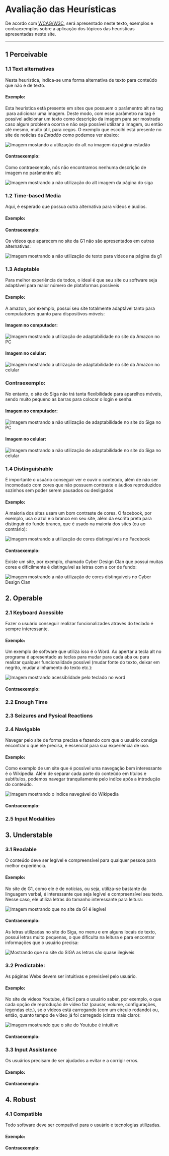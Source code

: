 # Avaliação das Heurísticas 

De acordo com [WCAG/W3C](https://www.w3.org/WAI/WCAG21/quickref/), será apresentado neste texto, exemplos e contraexemplos sobre a aplicação dos tópicos das heurísticas apresentadas neste site.
***
## 1 Perceivable

### 1.1 Text alternatives

Nesta heurística, indica-se uma forma alternativa de texto para conteúdo que não é de texto.

#### Exemplo:
Esta heurística está presente em sites que possuem o parâmentro alt na tag <img> para adicionar uma imagem. Deste modo, com esse parâmetro na tag é possível adicionar um texto como descrição da imagem para ser mostrada caso algum problema ocorra e não seja possível utilizar a imagem, ou então até mesmo, muito útil, para cegos. O exemplo que escolhi está presente no site de notícias da *Estadão* como podemos ver abaixo:

![Imagem mostando a utilização do alt na imagem da página estadão](imagens/1.1.1-text-alternatives.png)

#### Contraexemplo:
Como contraexemplo, nós não encontramos nenhuma descrição de imagem no parâmentro alt:

![Imagem mostrando a não utilização do alt imagem da página do siga](imagens/1.1.2-text-alternatives.png)

### 1.2 Time-based Media

Aqui, é esperado que possua outra alternativa para vídeos e áudios.

#### Exemplo:

#### Contraexemplo:
Os vídeos que aparecem no site da G1 não são apresentados em outras alternativas:

![Imagem mostrando a não utilização de texto para videos na página da g1](imagens/1.2.2-time-based-media.png)

### 1.3 Adaptable

Para melhor experiência de todos, o ideal é que seu site ou software seja adaptável para maior número de plataformas possíveis

#### Exemplo:
A amazon, por exemplo, possuí seu site totalmente adaptável tanto para computadores quanto para dispositivos móveis:

#### Imagem no computador:
![Imagem mostrando a utilização de adaptabilidade no site da Amazon no PC](imagens/1.3.1-adaptable.png)

#### Imagem no celular:
![Imagem mostrando a utilização de adaptabilidade no site da Amazon no celular](imagens/1.3.1-adaptable-mobile.png)

### Contraexemplo:

No entanto, o site do Siga não trá tanta flexibilidade para aparelhos móveis, sendo muito pequeno as barras para colocar o login e senha.

#### Imagem no computador:
![Imagem mostrando a não utilização de adaptabilidade no site do Siga no PC](imagens/1.3.2-adaptable.png)

#### Imagem no celular:
![Imagem mostrando a não utilização de adaptabilidade no site do Siga no celular](imagens/1.3.2-adaptable-mobile.png)

### 1.4 Distinguishable

É importante o usuário conseguir ver e ouvir o conteúdo, além de não ser incomodado com cores que não possuem contraste e áudios reproduzidos sozinhos sem poder serem pausados ou desligados

#### Exemplo:
A maioria dos sites usam um bom contraste de cores. O facebook, por exemplo, usa o azul e o branco em seu site, além da escrita preta para distinguir do fundo branco, que é usado na maioria dos sites (ou ao contrário):

![Imagem mostrando a utilização de cores distinguíveis no Facebook](imagens/1.4.1-distinguishable.png)

#### Contraexemplo:
Existe um site, por exemplo, chamado Cyber Design Clan que possui muitas cores e dificilmente é distinguível as letras com a cor de fundo:

![Imagem mostrando a não utilização de cores distinguíveis no Cyber Design Clan](imagens/1.4.2-distinguishable.png)

## 2. Operable

### 2.1 Keyboard Acessible

Fazer o usuário conseguir realizar funcionalizades através do teclado é sempre interessante.

#### Exemplo:
Um exemplo de software que utiliza isso é o Word. Ao apertar a tecla alt no programa é apresentado as teclas para mudar para cada aba ou para realizar qualquer funcionalidade possível (mudar fonte do texto, deixar em negrito, mudar alinhamento do texto etc.):

![Imagem mostrando acessiblidade pelo teclado no word](imagens/2.1.1-keyboard-acessible.png)

#### Contraexemplo:

### 2.2 Enough Time

### 2.3 Seizures and Pysical Reactions

### 2.4 Navigable

Navegar pelo site de forma precisa e fazendo com que o usuário consiga encontrar o que ele precisa, é essencial para sua experiência de uso.

#### Exemplo:
Como exemplo de um site que é possível uma navegação bem interessante é o Wikipedia. Além de separar cada parte do conteúdo em títulos e subtítulos, podemos navegar tranquilamente pelo indíce após a introdução do conteúdo.

![Imagem mostrando o indíce navegável do Wikipedia](imagens/2.4.1-navigable.png)

#### Contraexemplo:

### 2.5 Input Modalities

## 3. Understable

### 3.1 Readable

O conteúdo deve ser legível e compreensível para qualquer pessoa para melhor experiência.

#### Exemplo:

No site de G1, como ele é de notícias, ou seja, utiliza-se bastante da linguagem verbal, é interessante que seja legível e compreensível seu texto. Nesse caso, ele utiliza letras do tamanho interessante para leitura:

![Imagem mostrando que no site da G1 é legível](imagens/3.1.1-readable.png)

#### Contraexemplo:

As letras utilizadas no site do Siga, no menu e em alguns locais de texto, possui letras muito pequenas, o que dificulta na leitura e para encontrar informações que o usuário precisa:

![Mostrando que no site do SIGA as letras são quase ilegíveis](imagens/3.1.2-readable.png)

### 3.2 Predictable:

As páginas Webs devem ser intuitivas e previsível pelo usuário.

#### Exemplo:

No site de vídeos Youtube, é fácil para o usuário saber, por exemplo, o que cada opção de reprodução de vídeo faz (pausar, volume, configurações, legendas etc.), se o vídeos está carregando (com um circulo rodando) ou, então, quanto tempo de vídeo já foi carregado (cinza mais claro):

![Imagem mostrando que o site do Youtube é intuitivo](imagens/3.2.1-predictable.png)

#### Contraexemplo:

### 3.3 Input Assistance

Os usuários precisam de ser ajudados a evitar e a corrigir erros.

#### Exemplo:

#### Contraexemplo:

## 4. Robust

### 4.1 Compatible

Todo software deve ser compatível para o usuário e tecnologias utilizadas.

#### Exemplo:

#### Contraexemplo:
